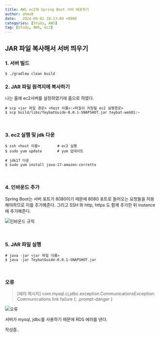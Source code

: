 ```yaml
---
title: AWS ec2에 Spring Boot 서버 배포하기
author: ahma0
date:   2024-04-02 18:13:00 +0900
categories: [Study, AWS]
tag: [Study, AWS, ec2]
---
```


## JAR 파일 복사해서 서버 띄우기

### 1. 서버 빌드

```
$ ./gradlew clean build
```

### 2. JAR 파일 원격지에 복사하기

나는 홈에 ec2서버를 설정하였기에 홈으로 하였다.

```
# scp <jar 파일 경로> <host 이름>:<파일이 저장될 ec2 실행경로>
$ scp build/libs/TeybatGuide-0.0.1-SNAPSHOT.jar teybat-web01:~
```

<br>

### 3. ec2 실행 및 jdk 다운

```
$ ssh <host 이름>        # ec2 실행
$ sudo yum update       # yum 업데이트

# jdk17 다운
$ sudo yum install java-17-amazon-corretto
```

<br>

### 4. 인바운드 추가

Spring Boot는 서버 포트가 8080이기 때문에 8080 포트로 들어오는 요청들을 허용해야하므로 이를 추가해준다. 그리고 SSH 와 http, https 도 함께 추가한 뒤 instance에 추가해준다.

![인바운드 규칙](https://github.com/ahma0/ahma0.github.io/assets/84761609/7c4091c5-cdb1-42b3-b9fd-c39efa5e5713)

<br>

### 5. JAR 파일 실행

```
# java -jar <jar 파일 이름>
$ java -jar TeybatGuide-0.0.1-SNAPSHOT.jar
```

<br>

### 오류

> [에러 메시지] com.mysql.cj.jdbc.exception.CommunicationsException: Communications link failure
{: .prompt-danger }

![오류](https://github.com/ahma0/ahma0.github.io/assets/84761609/11075116-2288-4911-b480-e9614e55eebc)

서버가 mysql, jdbc를 사용하기 때문에 RDS 에러를 낸다.


작성중.. 